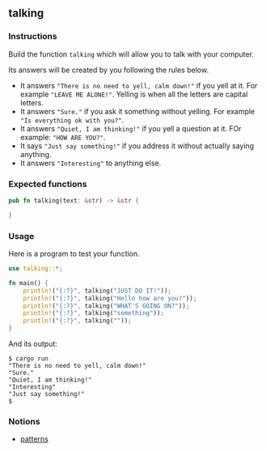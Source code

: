 ## talking

### Instructions

Build the function `talking` which will allow you to talk with your computer.

Its answers will be created by you following the rules below.

- It answers `"There is no need to yell, calm down!"` if you yell at it. For example `"LEAVE ME ALONE!"`. Yelling is when all the letters are capital letters.
- It answers `"Sure."` if you ask it something without yelling. For example `"Is everything ok with you?"`.
- It answers `"Quiet, I am thinking!"` if you yell a question at it. FOr example: `"HOW ARE YOU?"`.
- It says `"Just say something!"` if you address it without actually saying anything.
- It answers `"Interesting"` to anything else.

### Expected functions

```rust
pub fn talking(text: &str) -> &str {

}
```

### Usage

Here is a program to test your function.

```rust
use talking::*;

fn main() {
    println!("{:?}", talking("JUST DO IT!"));
    println!("{:?}", talking("Hello how are you?"));
    println!("{:?}", talking("WHAT'S GOING ON?"));
    println!("{:?}", talking("something"));
    println!("{:?}", talking(""));
}
```

And its output:

```console
$ cargo run
"There is no need to yell, calm down!"
"Sure."
"Quiet, I am thinking!"
"Interesting"
"Just say something!"
$
```

### Notions

- [patterns](https://doc.rust-lang.org/book/ch18-00-patterns.html)
